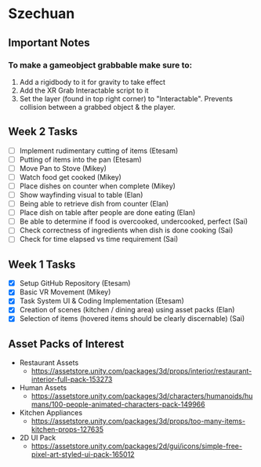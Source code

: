 # Szechuan

## Important Notes

### To make a gameobject grabbable make sure to:

1. Add a rigidbody to it for gravity to take effect
2. Add the XR Grab Interactable script to it
3. Set the layer (found in top right corner) to "Interactable". Prevents collision between a grabbed object & the player.

## Week 2 Tasks

- [ ] Implement rudimentary cutting of items (Etesam)
- [ ] Putting of items into the pan (Etesam)
- [ ] Move Pan to Stove (Mikey)
- [ ] Watch food get cooked (Mikey)
- [ ] Place dishes on counter when complete (Mikey)
- [ ] Show wayfinding visual to table (Elan)
- [ ] Being able to retrieve dish from counter (Elan)
- [ ] Place dish on table after people are done eating (Elan)
- [ ] Be able to determine if food is overcooked, undercooked, perfect (Sai)
- [ ] Check correctness of ingredients when dish is done cooking (Sai)
- [ ] Check for time elapsed vs time requirement (Sai)

## Week 1 Tasks

- [x] Setup GitHub Repository (Etesam)
- [x] Basic VR Movement (Mikey)
- [x] Task System UI & Coding Implementation (Etesam)
- [x] Creation of scenes (kitchen / dining area) using asset packs (Elan)
- [x] Selection of items (hovered items should be clearly discernable) (Sai)

## Asset Packs of Interest

- Restaurant Assets
  - https://assetstore.unity.com/packages/3d/props/interior/restaurant-interior-full-pack-153273
- Human Assets
  - https://assetstore.unity.com/packages/3d/characters/humanoids/humans/100-people-animated-characters-pack-149966
- Kitchen Appliances
  - https://assetstore.unity.com/packages/3d/props/too-many-items-kitchen-props-127635
- 2D UI Pack
  - https://assetstore.unity.com/packages/2d/gui/icons/simple-free-pixel-art-styled-ui-pack-165012
